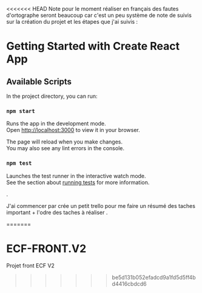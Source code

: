 <<<<<<< HEAD
Note pour le moment réaliser en français des fautes d'ortographe seront beaucoup car c'est un peu système de note de suivis sur la création du projet et les étapes que j'ai suivis : 
# Getting Started with Create React App

## Available Scripts

In the project directory, you can run:

### `npm start`

Runs the app in the development mode.\
Open [http://localhost:3000](http://localhost:3000) to view it in your browser.

The page will reload when you make changes.\
You may also see any lint errors in the console.

### `npm test`

Launches the test runner in the interactive watch mode.\
See the section about [running tests](https://facebook.github.io/create-react-app/docs/running-tests) for more information.

.


J'ai commencer par crée un petit trello pour me faire un résumé des taches important + l'odre des taches à réaliser .


=======
# ECF-FRONT.V2
Projet front ECF V2
>>>>>>> be5d131b052efadcd9a1fd5d5ff4bd4416cbdcd6
